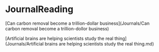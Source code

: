 # JournalReading

[Can carbon removal become a trillion-dollar business](Journals/Can carbon removal become a trillion-dollor business)

[Artificial brains are helping scientists study the real thing](Journals/Artificial brains are helping scientists study the real thing.md)